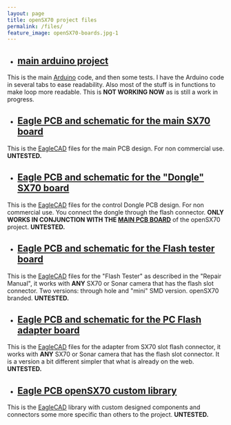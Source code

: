 ```yaml
---
layout: page
title: openSX70 project files
permalink: /files/
feature_image: openSX70-boards.jpg-1
---
```


+ ## [**main arduino project**](https://github.com/openSX70/openSX70-Arduino-main "go to files")

This is the main [Arduino](https://www.arduino.cc/) code, and then some tests. I have the Arduino code in several tabs to ease readability. Also most of the stuff is in functions to make loop more readable. This is **NOT WORKING NOW** as is still a work in progress.

+ ## [**Eagle PCB and schematic for the main SX70 board**](https://github.com/openSX70/openSX70-PCB "go to files")

This is the [EagleCAD](https://www.autodesk.com/products/eagle/free-download "EagleCAD free download") files for the main PCB design. For non commercial use. **UNTESTED.**

+ ## [**Eagle PCB and schematic for the "Dongle" SX70 board**](https://github.com/openSX70/openSX70-dongle-PCB "go to files")

This is the [EagleCAD](https://www.autodesk.com/products/eagle/free-download "EagleCAD free download") files for the control Dongle PCB design. For non commercial use. You connect the dongle through the flash connector. **ONLY WORKS IN CONJUNCTION WITH THE [MAIN PCB BOARD](https://github.com/openSX70/openSX70-PCB)** of the openSX70 project. **UNTESTED.**


+ ## [**Eagle PCB and schematic for the Flash tester board**](https://github.com/openSX70/SX70_Flash_Tester "go to files")

This is the [EagleCAD](https://www.autodesk.com/products/eagle/free-download "EagleCAD free download") files for the "Flash Tester" as described in the "Repair Manual", it works with **ANY** SX70 or Sonar camera that has the flash slot connector. Two versions: through hole and "mini" SMD version. openSX70 branded. **UNTESTED.**


+ ## [**Eagle PCB and schematic for the PC Flash adapter board**](https://github.com/openSX70/SX70-PC-Flash "go to files")

This is the [EagleCAD](https://www.autodesk.com/products/eagle/free-download "EagleCAD free download") files for the adapter from SX70 slot flash connector, it works with **ANY** SX70 or Sonar camera that has the flash slot connector. It is a version a bit different simpler that what is already on the web. **UNTESTED.**

+ ## [**Eagle PCB openSX70 custom library**](https://github.com/openSX70/Eagle-library "go to files")

This is the [EagleCAD](https://www.autodesk.com/products/eagle/free-download "EagleCAD free download") library with custom designed components and connectors some more specific than others to the project. **UNTESTED.**



